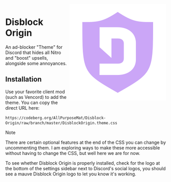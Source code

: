 <img src="logo.svg" align="right" alt="A mauve-colored Ublock Origin shield with the Discord 'D' in the center.">

# Disblock Origin

An ad-blocker "Theme" for Discord that hides all Nitro and "boost" upsells, alongside some annoyances.


## Installation

Use your favorite client mod (such as Vencord) to add the theme. You can copy the direct URL here:
```
https://codeberg.org/AllPurposeMat/Disblock-Origin/raw/branch/master/DisblockOrigin.theme.css
```

> [!NOTE]
> There are certain optional features at the end of the CSS you can change by uncommenting them. I am exploring ways to make these more accessible without having to change the CSS, but well here we are for now.


To see whether Disblock Origin is properly installed, check for the logo at the bottom of the settings sidebar next to Discord's social logos, you should see a mauve Disblock Origin logo to let you know it's working.
